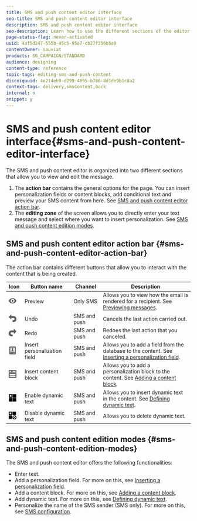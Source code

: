 ```yaml
---
title: SMS and push content editor interface
seo-title: SMS and push content editor interface
description: SMS and push content editor interface
seo-description: Learn how to use the different sections of the editor to modify your SMS and push content.
page-status-flag: never-activated
uuid: 4af5d247-555b-45c5-95a7-cb27f356b5a0
contentOwner: sauviat
products: SG_CAMPAIGN/STANDARD
audience: designing
content-type: reference
topic-tags: editing-sms-and-push-content
discoiquuid: 4e214eb9-d299-4095-b786-8d1de9b1c8a2
context-tags: delivery,smsContent,back
internal: n
snippet: y
---
```


# SMS and push content editor interface{#sms-and-push-content-editor-interface}

The SMS and push content editor is organized into two different sections that allow you to view and edit the message.

1. The **action bar** contains the general options for the page. You can insert personalization fields or content blocks, add conditional text and preview your SMS content from here. See [SMS and push content editor action bar](../../channels/using/sms-and-push-content-editor-interface.md#sms-and-push-content-editor-action-bar).
1. The **editing zone** of the screen allows you to directly enter your text message and select where you want to insert personalization. See [SMS and push content edition modes](../../channels/using/sms-and-push-content-editor-interface.md#sms-and-push-content-edition-modes).

## SMS and push content editor action bar {#sms-and-push-content-editor-action-bar}

The action bar contains different buttons that allow you to interact with the content that is being created.

<table> 
 <thead> 
  <tr> 
   <th> Icon<br /> </th> 
   <th> Button name<br /> </th> 
   <th> Channel<br /> </th> 
   <th> Description<br /> </th> 
  </tr> 
 </thead> 
 <tbody> 
  <tr> 
   <td> <img height="21px" src="assets/viewon_darkgrey-24px.png" /> <br /> </td> 
   <td> <span class="uicontrol">Preview</span> <br /> </td> 
   <td> Only SMS<br /> </td> 
   <td> Allows you to view how the email is rendered for a recipient. See <a href="../../sending/using/previewing-messages.md">Previewing messages</a>.<br /> </td> 
  </tr> 
  <tr> 
   <td> <img height="21px" src="assets/undo_darkgrey-24px.png" /> <br /> </td> 
   <td> <span class="uicontrol">Undo</span> <br /> </td> 
   <td> SMS and push<br /> </td> 
   <td> Cancels the last action carried out.<br /> </td> 
  </tr> 
  <tr> 
   <td> <img height="21px" src="assets/redo_darkgrey-24px.png" /> <br /> </td> 
   <td> <span class="uicontrol">Redo</span> <br /> </td> 
   <td> SMS and push<br /> </td> 
   <td> Redoes the last action that you canceled.<br /> </td> 
  </tr> 
  <tr> 
   <td> <img height="21px" src="assets/personalization_field_darkgrey-24px.png" /> <br /> </td> 
   <td> <span class="uicontrol">Insert personalization field</span> <br /> </td> 
   <td> SMS and push<br /> </td> 
   <td> Allows you to add a field from the database to the content. See <a href="../../designing/using/personalization.md#inserting-a-personalization-field" target="_blank">Inserting a personalization field</a>.<br /> </td> 
  </tr> 
  <tr> 
   <td> <img height="21px" src="assets/personalization_block_darkgrey-24px.png" /> <br /> </td> 
   <td> <span class="uicontrol">Insert content block</span> <br /> </td> 
   <td> SMS and push<br /> </td> 
   <td> Allows you to add a personalization block to the content. See <a href="../../designing/using/personalization.md#adding-a-content-block" target="_blank">Adding a content block</a>.<br /> </td> 
  </tr> 
  <tr> 
   <td> <img height="21px" src="assets/dynamiccontent_24px.png" /> <br /> </td> 
   <td> <span class="uicontrol">Enable dynamic text</span> <br /> </td> 
   <td> SMS and push<br /> </td> 
   <td> Allows you to insert dynamic text in the content. See <a href="../../channels/using/defining-dynamic-text.md" target="_blank">Defining dynamic text</a>.<br /> </td> 
  </tr> 
  <tr> 
   <td> <img height="21px" src="assets/dynamiccontentdisable_24px.png" /> <br /> </td> 
   <td> <span class="uicontrol">Disable dynamic text</span> <br /> </td> 
   <td> SMS and push<br /> </td> 
   <td> Allows you to delete dynamic text.<br /> </td> 
  </tr> 
 </tbody> 
</table>

## SMS and push content edition modes {#sms-and-push-content-edition-modes}

The SMS and push content editor offers the following functionalities:

* Enter text.
* Add a personalization field. For more on this, see [Inserting a personalization field](../../designing/using/personalization.md#inserting-a-personalization-field).
* Add a content block. For more on this, see [Adding a content block](../../designing/using/personalization.md#adding-a-content-block).
* Add dynamic text. For more on this, see [Defining dynamic text](../../channels/using/defining-dynamic-text.md).
* Personalize the name of the SMS sender (SMS only). For more on this, see [SMS configuration](../../administration/using/configuring-sms-channel.md#configuring-sms-properties).

